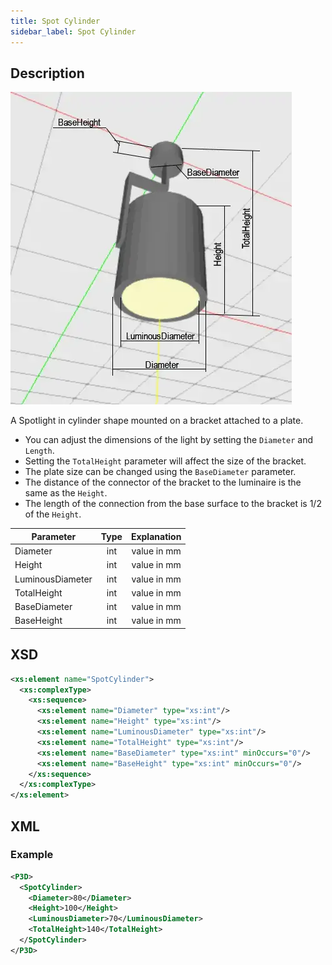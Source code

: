 ```yaml
---
title: Spot Cylinder
sidebar_label: Spot Cylinder
---
```


## Description

![Spot Cylinder](/img/docs/geometry/parametric/spot-cylinder.webp)

A Spotlight in cylinder shape mounted on a bracket attached to a plate.

- You can adjust the dimensions of the light by setting the `Diameter` and `Length`.
- Setting the `TotalHeight` parameter will affect the size of the bracket.
- The plate size can be changed using the `BaseDiameter` parameter.
- The distance of the connector of the bracket to the luminaire is the same as the `Height`.
- The length of the connection from the base surface to the bracket is 1/2 of the `Height`.

| Parameter        | Type | Explanation |
| ---------------- | :--: | :---------: |
| Diameter         | int  | value in mm |
| Height           | int  | value in mm |
| LuminousDiameter | int  | value in mm |
| TotalHeight      | int  | value in mm |
| BaseDiameter     | int  | value in mm |
| BaseHeight       | int  | value in mm |

## XSD

```xml
<xs:element name="SpotCylinder">
  <xs:complexType>
    <xs:sequence>
      <xs:element name="Diameter" type="xs:int"/>
      <xs:element name="Height" type="xs:int"/>
      <xs:element name="LuminousDiameter" type="xs:int"/>
      <xs:element name="TotalHeight" type="xs:int"/>
      <xs:element name="BaseDiameter" type="xs:int" minOccurs="0"/>
      <xs:element name="BaseHeight" type="xs:int" minOccurs="0"/>
    </xs:sequence>
  </xs:complexType>
</xs:element>
```

## XML
### Example

```xml
<P3D>
  <SpotCylinder>
    <Diameter>80</Diameter>
    <Height>100</Height>
    <LuminousDiameter>70</LuminousDiameter>
    <TotalHeight>140</TotalHeight>
  </SpotCylinder>
</P3D>
```
